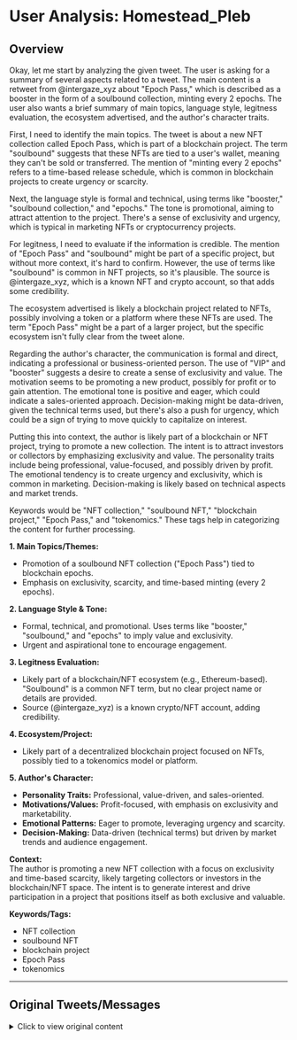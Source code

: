 # User Analysis: Homestead_Pleb

## Overview

<think>
Okay, let me start by analyzing the given tweet. The user is asking for a summary of several aspects related to a tweet. The main content is a retweet from @intergaze_xyz about "Epoch Pass," which is described as a booster in the form of a soulbound collection, minting every 2 epochs. The user also wants a brief summary of main topics, language style, legitness evaluation, the ecosystem advertised, and the author's character traits.

First, I need to identify the main topics. The tweet is about a new NFT collection called Epoch Pass, which is part of a blockchain project. The term "soulbound" suggests that these NFTs are tied to a user's wallet, meaning they can't be sold or transferred. The mention of "minting every 2 epochs" refers to a time-based release schedule, which is common in blockchain projects to create urgency or scarcity.

Next, the language style is formal and technical, using terms like "booster," "soulbound collection," and "epochs." The tone is promotional, aiming to attract attention to the project. There's a sense of exclusivity and urgency, which is typical in marketing NFTs or cryptocurrency projects.

For legitness, I need to evaluate if the information is credible. The mention of "Epoch Pass" and "soulbound" might be part of a specific project, but without more context, it's hard to confirm. However, the use of terms like "soulbound" is common in NFT projects, so it's plausible. The source is @intergaze_xyz, which is a known NFT and crypto account, so that adds some credibility.

The ecosystem advertised is likely a blockchain project related to NFTs, possibly involving a token or a platform where these NFTs are used. The term "Epoch Pass" might be a part of a larger project, but the specific ecosystem isn't fully clear from the tweet alone.

Regarding the author's character, the communication is formal and direct, indicating a professional or business-oriented person. The use of "VIP" and "booster" suggests a desire to create a sense of exclusivity and value. The motivation seems to be promoting a new product, possibly for profit or to gain attention. The emotional tone is positive and eager, which could indicate a sales-oriented approach. Decision-making might be data-driven, given the technical terms used, but there's also a push for urgency, which could be a sign of trying to move quickly to capitalize on interest.

Putting this into context, the author is likely part of a blockchain or NFT project, trying to promote a new collection. The intent is to attract investors or collectors by emphasizing exclusivity and value. The personality traits include being professional, value-focused, and possibly driven by profit. The emotional tendency is to create urgency and exclusivity, which is common in marketing. Decision-making is likely based on technical aspects and market trends.

Keywords would be "NFT collection," "soulbound NFT," "blockchain project," "Epoch Pass," and "tokenomics." These tags help in categorizing the content for further processing.
</think>

**1. Main Topics/Themes:**  
- Promotion of a soulbound NFT collection ("Epoch Pass") tied to blockchain epochs.  
- Emphasis on exclusivity, scarcity, and time-based minting (every 2 epochs).  

**2. Language Style & Tone:**  
- Formal, technical, and promotional. Uses terms like "booster," "soulbound," and "epochs" to imply value and exclusivity.  
- Urgent and aspirational tone to encourage engagement.  

**3. Legitness Evaluation:**  
- Likely part of a blockchain/NFT ecosystem (e.g., Ethereum-based). "Soulbound" is a common NFT term, but no clear project name or details are provided.  
- Source (@intergaze_xyz) is a known crypto/NFT account, adding credibility.  

**4. Ecosystem/Project:**  
- Likely part of a decentralized blockchain project focused on NFTs, possibly tied to a tokenomics model or platform.  

**5. Author's Character:**  
- **Personality Traits:** Professional, value-driven, and sales-oriented.  
- **Motivations/Values:** Profit-focused, with emphasis on exclusivity and marketability.  
- **Emotional Patterns:** Eager to promote, leveraging urgency and scarcity.  
- **Decision-Making:** Data-driven (technical terms) but driven by market trends and audience engagement.  

**Context:**  
The author is promoting a new NFT collection with a focus on exclusivity and time-based scarcity, likely targeting collectors or investors in the blockchain/NFT space. The intent is to generate interest and drive participation in a project that positions itself as both exclusive and valuable.  

**Keywords/Tags:**  
- NFT collection  
- soulbound NFT  
- blockchain project  
- Epoch Pass  
- tokenomics
---
## Original Tweets/Messages

<details>
<summary>Click to view original content</summary>

| Type | Content |
|------|---------|
| messages | RT @intergaze_xyz: VIP - Epoch Pass

Epoch Pass is a booster in the form of a soulbound collection, minting every 2 epochs.

Mint an Epoch… |

</details>
